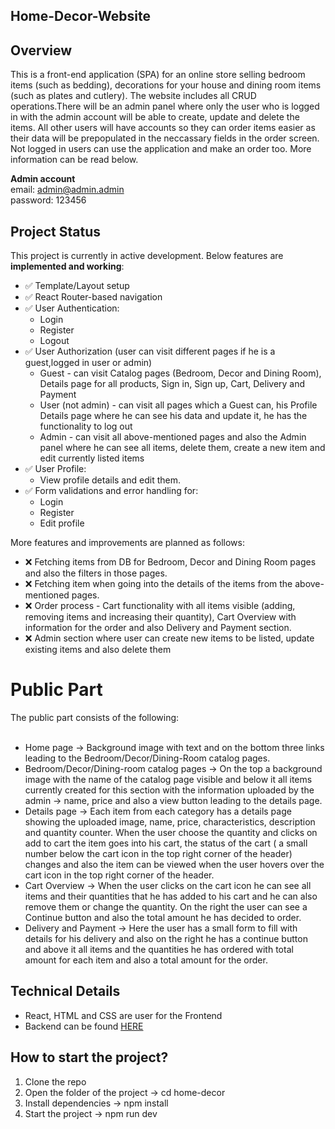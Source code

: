 ## Home-Decor-Website </br>

## Overview

This is a front-end application (SPA) for an online store selling bedroom items (such as bedding), decorations for your house and dining room items (such as plates and cutlery). The website includes all CRUD operations.There will be an admin panel where only the user who is logged in with the admin account will be able to create, update and delete the items. All other users will have accounts so they can order items easier as their data will be prepopulated in the neccassary fields in the order screen. Not logged in users can use the application and make an order too. More information can be read below.

**Admin account** <br>
email: admin@admin.admin <br>
password: 123456 <br>

## Project Status

This project is currently in active development. Below features are **implemented and working**:

- ✅ Template/Layout setup
- ✅ React Router-based navigation
- ✅ User Authentication:
  - Login
  - Register
  - Logout
- ✅ User Authorization (user can visit different pages if he is a guest,logged in user or admin)
  - Guest - can visit Catalog pages (Bedroom, Decor and Dining Room), Details page for all products, Sign in, Sign up, Cart, Delivery and Payment
  - User (not admin) - can visit all pages which a Guest can, his Profile Details page where he can see his data and update it, he has the functionality to log out 
  - Admin - can visit all above-mentioned pages and also the Admin panel where he can see all items, delete them, create a new item and edit currently listed items
- ✅ User Profile:
  - View profile details and edit them.
- ✅ Form validations and error handling for:
  - Login
  - Register
  - Edit profile

More features and improvements are planned as follows:

- ❌ Fetching items from DB for Bedroom, Decor and Dining Room pages and also the filters in those pages. </br>
- ❌ Fetching item when going into the details of the items from the above-mentioned pages. </br>
- ❌ Order process - Cart functionality with all items visible (adding, removing items and increasing their quantity), Cart Overview with information for the order and also Delivery and Payment section. </br>
- ❌ Admin section where user can create new items to be listed, update existing items and also delete them </br>

# Public Part

The public part consists of the following: <br/>
<br/>
* Home page -> Background image with text and on the bottom three links leading to the Bedroom/Decor/Dining-Room catalog pages.
* Bedroom/Decor/Dining-room catalog pages -> On the top a background image with the name of the catalog page visible and below it all items currently created for this section with the information uploaded by the admin -> name, price and also a view button leading to the details page.
* Details page -> Each item from each category has a details page showing the uploaded image, name, price, characteristics, description and quantity counter. When the user choose the quantity and clicks on add to cart the item goes into his cart, the status of the cart ( a small number below the cart icon in the top right corner of the header) changes and also the item can be viewed when the user hovers over the cart icon in the top right corner of the header.
* Cart Overview -> When the user clicks on the cart icon he can see all items and their quantities that he has added to his cart and he can also remove them or change the quantity. On the right the user can see a Continue button and also the total amount he has decided to order.
* Delivery and Payment -> Here the user has a small form to fill with details for his delivery and also on the right he has a continue button and above it all items and the quantities he has ordered with total amount for each item and also a total amount for the order.  

## Technical Details

- React, HTML and CSS are user for the Frontend
- Backend can be found [HERE](https://github.com/icovv/REST-API)<br/>

## How to start the project?

1. Clone the repo
2. Open the folder of the project -> cd home-decor
3. Install dependencies ->  npm install
4. Start the project -> npm run dev
